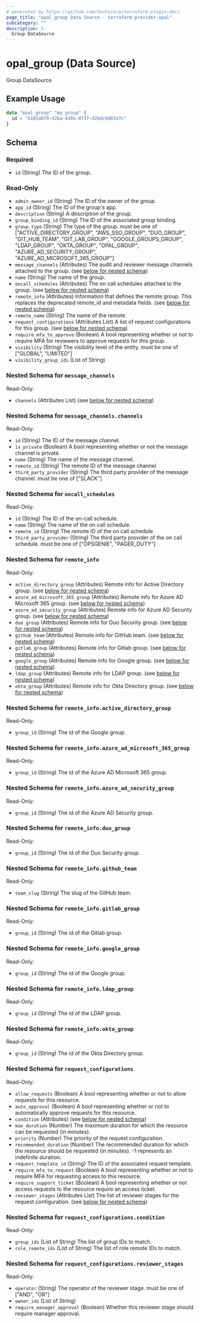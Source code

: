 ```yaml
---
# generated by https://github.com/hashicorp/terraform-plugin-docs
page_title: "opal_group Data Source - terraform-provider-opal"
subcategory: ""
description: |-
  Group DataSource
---
```


# opal_group (Data Source)

Group DataSource

## Example Usage

```terraform
data "opal_group" "my_group" {
  id = "b101a076-42ba-438b-8737-d2bdc6d83a7c"
}
```

<!-- schema generated by tfplugindocs -->
## Schema

### Required

- `id` (String) The ID of the group.

### Read-Only

- `admin_owner_id` (String) The ID of the owner of the group.
- `app_id` (String) The ID of the group's app.
- `description` (String) A description of the group.
- `group_binding_id` (String) The ID of the associated group binding.
- `group_type` (String) The type of the group. must be one of ["ACTIVE_DIRECTORY_GROUP", "AWS_SSO_GROUP", "DUO_GROUP", "GIT_HUB_TEAM", "GIT_LAB_GROUP", "GOOGLE_GROUPS_GROUP", "LDAP_GROUP", "OKTA_GROUP", "OPAL_GROUP", "AZURE_AD_SECURITY_GROUP", "AZURE_AD_MICROSOFT_365_GROUP"]
- `message_channels` (Attributes) The audit and reviewer message channels attached to the group. (see [below for nested schema](#nestedatt--message_channels))
- `name` (String) The name of the group.
- `oncall_schedules` (Attributes) The on call schedules attached to the group. (see [below for nested schema](#nestedatt--oncall_schedules))
- `remote_info` (Attributes) Information that defines the remote group. This replaces the deprecated remote_id and metadata fields. (see [below for nested schema](#nestedatt--remote_info))
- `remote_name` (String) The name of the remote.
- `request_configurations` (Attributes List) A list of request configurations for this group. (see [below for nested schema](#nestedatt--request_configurations))
- `require_mfa_to_approve` (Boolean) A bool representing whether or not to require MFA for reviewers to approve requests for this group.
- `visibility` (String) The visibility level of the entity. must be one of ["GLOBAL", "LIMITED"]
- `visibility_group_ids` (List of String)

<a id="nestedatt--message_channels"></a>
### Nested Schema for `message_channels`

Read-Only:

- `channels` (Attributes List) (see [below for nested schema](#nestedatt--message_channels--channels))

<a id="nestedatt--message_channels--channels"></a>
### Nested Schema for `message_channels.channels`

Read-Only:

- `id` (String) The ID of the message channel.
- `is_private` (Boolean) A bool representing whether or not the message channel is private.
- `name` (String) The name of the message channel.
- `remote_id` (String) The remote ID of the message channel
- `third_party_provider` (String) The third party provider of the message channel. must be one of ["SLACK"]



<a id="nestedatt--oncall_schedules"></a>
### Nested Schema for `oncall_schedules`

Read-Only:

- `id` (String) The ID of the on-call schedule.
- `name` (String) The name of the on call schedule.
- `remote_id` (String) The remote ID of the on call schedule
- `third_party_provider` (String) The third party provider of the on call schedule. must be one of ["OPSGENIE", "PAGER_DUTY"]


<a id="nestedatt--remote_info"></a>
### Nested Schema for `remote_info`

Read-Only:

- `active_directory_group` (Attributes) Remote info for Active Directory group. (see [below for nested schema](#nestedatt--remote_info--active_directory_group))
- `azure_ad_microsoft_365_group` (Attributes) Remote info for Azure AD Microsoft 365 group. (see [below for nested schema](#nestedatt--remote_info--azure_ad_microsoft_365_group))
- `azure_ad_security_group` (Attributes) Remote info for Azure AD Security group. (see [below for nested schema](#nestedatt--remote_info--azure_ad_security_group))
- `duo_group` (Attributes) Remote info for Duo Security group. (see [below for nested schema](#nestedatt--remote_info--duo_group))
- `github_team` (Attributes) Remote info for GitHub team. (see [below for nested schema](#nestedatt--remote_info--github_team))
- `gitlab_group` (Attributes) Remote info for Gitlab group. (see [below for nested schema](#nestedatt--remote_info--gitlab_group))
- `google_group` (Attributes) Remote info for Google group. (see [below for nested schema](#nestedatt--remote_info--google_group))
- `ldap_group` (Attributes) Remote info for LDAP group. (see [below for nested schema](#nestedatt--remote_info--ldap_group))
- `okta_group` (Attributes) Remote info for Okta Directory group. (see [below for nested schema](#nestedatt--remote_info--okta_group))

<a id="nestedatt--remote_info--active_directory_group"></a>
### Nested Schema for `remote_info.active_directory_group`

Read-Only:

- `group_id` (String) The id of the Google group.


<a id="nestedatt--remote_info--azure_ad_microsoft_365_group"></a>
### Nested Schema for `remote_info.azure_ad_microsoft_365_group`

Read-Only:

- `group_id` (String) The id of the Azure AD Microsoft 365 group.


<a id="nestedatt--remote_info--azure_ad_security_group"></a>
### Nested Schema for `remote_info.azure_ad_security_group`

Read-Only:

- `group_id` (String) The id of the Azure AD Security group.


<a id="nestedatt--remote_info--duo_group"></a>
### Nested Schema for `remote_info.duo_group`

Read-Only:

- `group_id` (String) The id of the Duo Security group.


<a id="nestedatt--remote_info--github_team"></a>
### Nested Schema for `remote_info.github_team`

Read-Only:

- `team_slug` (String) The slug of the GitHub team.


<a id="nestedatt--remote_info--gitlab_group"></a>
### Nested Schema for `remote_info.gitlab_group`

Read-Only:

- `group_id` (String) The id of the Gitlab group.


<a id="nestedatt--remote_info--google_group"></a>
### Nested Schema for `remote_info.google_group`

Read-Only:

- `group_id` (String) The id of the Google group.


<a id="nestedatt--remote_info--ldap_group"></a>
### Nested Schema for `remote_info.ldap_group`

Read-Only:

- `group_id` (String) The id of the LDAP group.


<a id="nestedatt--remote_info--okta_group"></a>
### Nested Schema for `remote_info.okta_group`

Read-Only:

- `group_id` (String) The id of the Okta Directory group.



<a id="nestedatt--request_configurations"></a>
### Nested Schema for `request_configurations`

Read-Only:

- `allow_requests` (Boolean) A bool representing whether or not to allow requests for this resource.
- `auto_approval` (Boolean) A bool representing whether or not to automatically approve requests for this resource.
- `condition` (Attributes) (see [below for nested schema](#nestedatt--request_configurations--condition))
- `max_duration` (Number) The maximum duration for which the resource can be requested (in minutes).
- `priority` (Number) The priority of the request configuration.
- `recommended_duration` (Number) The recommended duration for which the resource should be requested (in minutes). -1 represents an indefinite duration.
- `request_template_id` (String) The ID of the associated request template.
- `require_mfa_to_request` (Boolean) A bool representing whether or not to require MFA for requesting access to this resource.
- `require_support_ticket` (Boolean) A bool representing whether or not access requests to the resource require an access ticket.
- `reviewer_stages` (Attributes List) The list of reviewer stages for the request configuration. (see [below for nested schema](#nestedatt--request_configurations--reviewer_stages))

<a id="nestedatt--request_configurations--condition"></a>
### Nested Schema for `request_configurations.condition`

Read-Only:

- `group_ids` (List of String) The list of group IDs to match.
- `role_remote_ids` (List of String) The list of role remote IDs to match.


<a id="nestedatt--request_configurations--reviewer_stages"></a>
### Nested Schema for `request_configurations.reviewer_stages`

Read-Only:

- `operator` (String) The operator of the reviewer stage. must be one of ["AND", "OR"]
- `owner_ids` (List of String)
- `require_manager_approval` (Boolean) Whether this reviewer stage should require manager approval.


